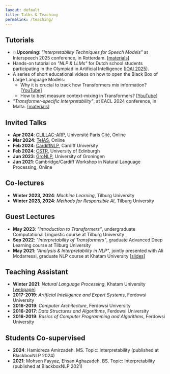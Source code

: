 ```yaml
---
layout: default
title: Talks & Teaching
permalink: /teaching/
---
```



## Tutorials
* <span class="emoji">💥</span>__Upcoming__: _"Interpretability Techniques for Speech Models"_ at Interspeech 2025 conference, in Rotterdam. [[materials](https://interpretingdl.github.io/speech-interpretability-tutorial/)]
* Hands-on tutorial on _"NLP & LLMs"_ for Dutch school students participating in the Olympiad in Artificial Intelligence ([IOAI 2025](https://ioai-official.org/)).
* A series of short educational videos on how to open the Black Box of Large Language Models:
    * Why it is crucial to track how Transformers mix information? [[YouTube](https://youtu.be/8Nj1xiV-hA0?si=mPvH9Pmt4HRvUyzF)]
    * How to best measure context-mixing in Transformers? [[YouTube](https://youtu.be/JPOBPY-ndfk?si=vQ2JdME8oo_6iFCU)]
* _"Transformer-specific Interpretability"_, at EACL 2024 conference, in Malta. [[materials](https://github.com/interpretingdl/eacl2024_transformer_interpretability_tutorial)]


## Invited Talks
* __Apr 2024__: [CLILLAC-ARP](https://clillac-arp.u-paris.fr/%C3%A9v%C3%A8nement/whisper/), Université Paris Cité, Online
* __Mar 2024__: [TeIAS](https://teias.institute/mohebbi-talk202403/), Online
* __Feb 2024__: [CardiffNLP](https://cardiffnlp.github.io/), Cardiff University
* __Feb 2024__: [CSTR](https://www.cstr.ed.ac.uk/), University of Edinburgh
* __Jun 2023__: [GroNLP](https://www.rug.nl/research/clcg/research/cl/), University of Groningen
* __Jun 2021__: Cambridge/Cardiff Workshop in Natural Language Processing, Online


## Co-lectures
* __Winter 2023, 2024__: _Machine Learning_, Tilburg University
* __Winter 2023, 2024__: _Methods for Responsible AI_, Tilburg University


## Guest Lectures
* __May 2023__: _"Introduction to Transformers"_, undergraduate Computational Linguistic course at Tilburg University
* __Sep 2022__: _"Interpretability of Transformers"_, graduate Advanced Deep Learning course at Tilburg University
* __May 2021__: _"Analysis & Interpretability in NLP"_, jointly presented with Ali Modarressi, graduate NLP course at Khatam University [[slides](https://drive.google.com/file/d/1cAzlIlbuVAFZXz3gaFGBTRZwjq-_V2lb/view?usp=sharing)\]


## Teaching Assistant
* __Winter 2021__: _Natural Language Processing_, Khatam University [[webpage](https://teias-courses.github.io/nlp99/)]
* __2017-2019__: _Artificial Intelligence and Expert Systems_, Ferdowsi University
* __2016-2019__: _Computer Architecture_, Ferdowsi University
* __2016-2017__: _Data Structures and Algorithms_, Ferdowsi University
* __2016-2019__: _Basics of Computer Programming and Algorithms_, Ferdowsi University

## Students Co-supervised
* __2024__: Hamidreza Amirzadeh. MS. Topic: Interpretability (published at BlackboxNLP 2024)
* __2021__: Mohsen Fayyaz, Ehsan Aghazadeh. BS. Topic: Interpretability (published at BlackboxNLP 2021)
